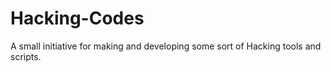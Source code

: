 # Hacking-Codes
A small initiative for making  and developing some sort of Hacking tools and scripts.
